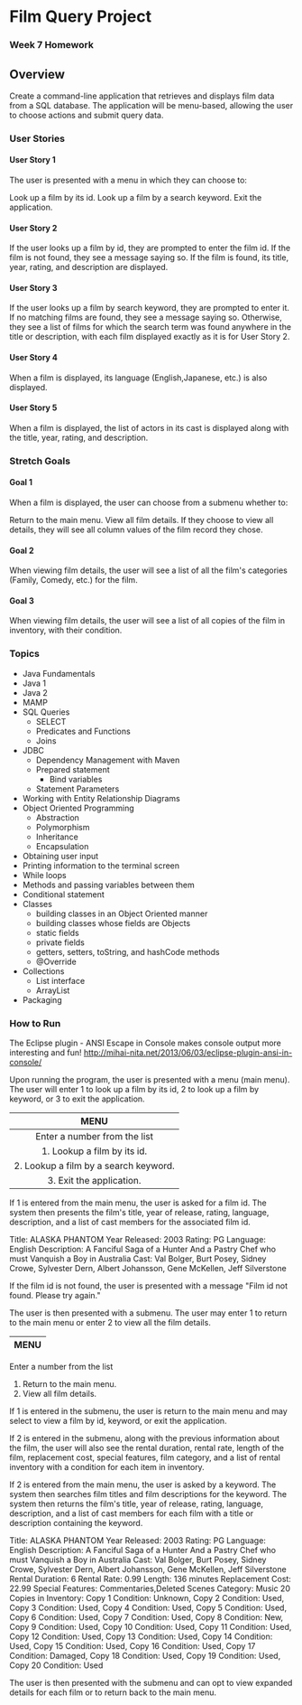 # Film Query Project
### Week 7 Homework

## Overview
Create a command-line application that retrieves and displays film data from a SQL database. The application will be menu-based, allowing the user to choose actions and submit query data.

### User Stories
#### User Story 1
The user is presented with a menu in which they can choose to:

Look up a film by its id.
Look up a film by a search keyword.
Exit the application.

#### User Story 2
If the user looks up a film by id, they are prompted to enter the film id. If the film is not found, they see a message saying so. If the film is found, its title, year, rating, and description are displayed.

#### User Story 3
If the user looks up a film by search keyword, they are prompted to enter it. If no matching films are found, they see a message saying so. Otherwise, they see a list of films for which the search term was found anywhere in the title or description, with each film displayed exactly as it is for User Story 2.

#### User Story 4
When a film is displayed, its language (English,Japanese, etc.) is also displayed.

#### User Story 5
When a film is displayed, the list of actors in its cast is displayed along with the title, year, rating, and description.

### Stretch Goals
#### Goal 1
When a film is displayed, the user can choose from a submenu whether to:

Return to the main menu.
View all film details.
If they choose to view all details, they will see all column values of the film record they chose.

#### Goal 2
When viewing film details, the user will see a list of all the film's categories (Family, Comedy, etc.) for the film.

#### Goal 3
When viewing film details, the user will see a list of all copies of the film in inventory, with their condition.

### Topics
* Java Fundamentals
* Java 1
* Java 2
* MAMP
* SQL Queries
  - SELECT
  - Predicates and Functions
  - Joins
* JDBC
  - Dependency Management with Maven
  - Prepared statement
    - Bind variables
  - Statement Parameters
* Working with Entity Relationship Diagrams
* Object Oriented Programming
  - Abstraction
  - Polymorphism
  - Inheritance
  - Encapsulation
* Obtaining user input
* Printing information to the terminal screen
* While loops
* Methods and passing variables between them
* Conditional statement
* Classes
  - building classes in an Object Oriented manner
  - building classes whose fields are Objects
  - static fields
  - private fields
  - getters, setters, toString, and hashCode methods
  - @Override
* Collections
  - List interface
  - ArrayList
* Packaging

### How to Run
The Eclipse plugin - ANSI Escape in Console makes console output more interesting and fun!  http://mihai-nita.net/2013/06/03/eclipse-plugin-ansi-in-console/

Upon running the program, the user is presented with a menu (main menu). The user will enter 1 to look up a film by its id, 2 to look up a film by keyword, or 3 to exit the application.

| MENU  
| :------------:
| Enter a number from the list  
|   1. Lookup a film by its id.  
|   2. Lookup a film by a search keyword.  
|   3. Exit the application.  


If 1 is entered from the main menu, the user is asked for a film id. The system then presents the film's title, year of release, rating, language, description, and a list of cast members for the associated film id.

Title: ALASKA PHANTOM
Year Released: 2003
Rating: PG
Language: English
Description: A Fanciful Saga of a Hunter And a Pastry Chef who must Vanquish a Boy in Australia
Cast: Val Bolger, Burt Posey, Sidney Crowe, Sylvester Dern, Albert Johansson, Gene McKellen, Jeff Silverstone

If the film id is not found, the user is presented with a message "Film id not found. Please try again."

The user is then presented with a submenu. The user may enter 1 to return to the main menu or enter 2 to view all the film details.

| MENU  
| :----:  
Enter a number from the list  
   1. Return to the main menu.  
   2. View all film details.  

If 1 is entered in the submenu, the user is return to the main menu and may select to view a film by id, keyword, or exit the application.

If 2 is entered in the submenu, along with the previous information about the film, the user will also see the rental duration, rental rate, length of the film, replacement cost, special features, film category, and a list of rental inventory with a condition for each item in inventory.

If 2 is entered from the main menu, the user is asked by a keyword. The system then searches film titles and film descriptions for the keyword. The system then returns the film's title, year of release, rating, language, description, and a list of cast members for each film with a title or description containing the keyword.

Title: ALASKA PHANTOM
Year Released: 2003
Rating: PG
Language: English
Description: A Fanciful Saga of a Hunter And a Pastry Chef who must Vanquish a Boy in Australia
Cast: Val Bolger, Burt Posey, Sidney Crowe, Sylvester Dern, Albert Johansson, Gene McKellen, Jeff Silverstone
Rental Duration: 6
Rental Rate: 0.99
Length: 136 minutes
Replacement Cost: 22.99
Special Features: Commentaries,Deleted Scenes
Category: Music
20 Copies in Inventory: Copy 1 Condition: Unknown, Copy 2 Condition: Used, Copy 3 Condition: Used, Copy 4 Condition: Used, Copy 5 Condition: Used, Copy 6 Condition: Used, Copy 7 Condition: Used, Copy 8 Condition: New, Copy 9 Condition: Used, Copy 10 Condition: Used, Copy 11 Condition: Used, Copy 12 Condition: Used, Copy 13 Condition: Used, Copy 14 Condition: Used, Copy 15 Condition: Used, Copy 16 Condition: Used, Copy 17 Condition: Damaged, Copy 18 Condition: Used, Copy 19 Condition: Used, Copy 20 Condition: Used

The user is then presented with the submenu and can opt to view expanded details for each film or to return back to the main menu.
